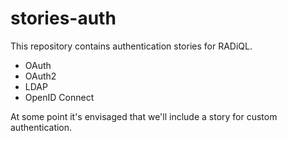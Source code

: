 # stories-auth
This repository contains authentication stories for RADiQL.

- OAuth
- OAuth2
- LDAP
- OpenID Connect

At some point it's envisaged that we'll include a story for custom authentication.


